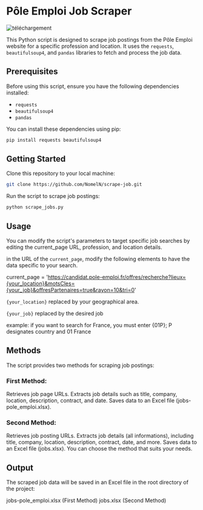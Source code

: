 # Pôle Emploi Job Scraper
![téléchargement](https://github.com/NomelN/scrape-job/assets/61651276/25c8f840-6434-4f93-8b75-6f0dbe8e219c)



This Python script is designed to scrape job postings from the Pôle Emploi website for a specific profession and location. It uses the `requests`, `beautifulsoup4`, and `pandas` libraries to fetch and process the job data.


## Prerequisites

Before using this script, ensure you have the following dependencies installed:

- `requests`
- `beautifulsoup4`
- `pandas`

You can install these dependencies using pip:

```bash
pip install requests beautifulsoup4 
```

## Getting Started
Clone this repository to your local machine:
```bash
git clone https://github.com/NomelN/scrape-job.git
```
Run the script to scrape job postings:
```bash
python scrape_jobs.py
```
## Usage
You can modify the script's parameters to target specific job searches by editing the current_page URL, profession, and location details.

in the URL of the `current_page`, modify the following elements to have the data specific to your search.

current_page = 'https://candidat.pole-emploi.fr/offres/recherche?lieux={your_location}&motsCles={your_job}&offresPartenaires=true&rayon=10&tri=0'

`{your_location}` replaced by your geographical area.

`{your_job}` replaced by the desired job

example: if you want to search for France, you must enter {01P}; P designates country and 01 France



## Methods
The script provides two methods for scraping job postings:

   ### First Method:

  Retrieves job page URLs.
  Extracts job details such as title, company, location, description, contract, and date.
  Saves data to an Excel file (jobs-pole_emploi.xlsx).

  ### Second Method:
  
  Retrieves job posting URLs.
  Extracts job details (all informations), including title, company, location, description, contract, date, and more.
  Saves data to an Excel file (jobs.xlsx).
  You can choose the method that suits your needs.

## Output
The scraped job data will be saved in an Excel file in the root directory of the project:

jobs-pole_emploi.xlsx (First Method)
jobs.xlsx (Second Method)
